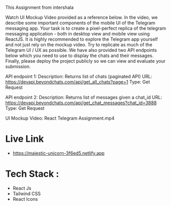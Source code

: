 This Assignment from intershala

Watch UI Mockup Video provided as a reference below. In the video, we describe some important components of the mobile UI of the Telegram messaging app.
Your task is to create a pixel-perfect replica of the telegram messaging application - both in desktop view and mobile view using ReactJS.
It is highly recommended to explore the Telegram app yourself and not just rely on the mockup video.
Try to replicate as much of the Telegram UI / UX as possible.
We have also provided two API endpoints below which you need to use to display the chats and their messages.
Finally, please deploy the project publicly so we can view and evaluate your submission.

API endpoint 1: 
Description: Returns list of chats (paginated API)
URL: https://devapi.beyondchats.com/api/get_all_chats?page=1
Type: Get Request

API endpoint 2: 
Description: Returns list of messages given a chat_id
URL: https://devapi.beyondchats.com/api/get_chat_messages?chat_id=3888
Type: Get Request

UI Mockup Video: React Telegram Assignment.mp4

# Live Link

- https://majestic-unicorn-3f6ed5.netlify.app

# Tech Stack :

- React Js
- Tailwind CSS
- React Icons
